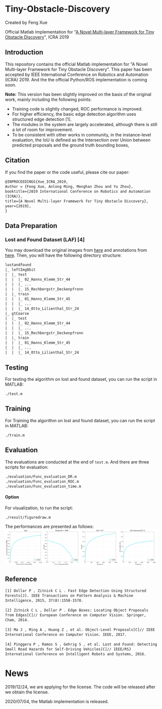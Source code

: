 # Tiny-Obstacle-Discovery

Created by Feng Xue

Official Matlab Implementation for "[A Novel Multi-layer Framework for Tiny Obstacle Discovery](https://arxiv.org/abs/1904.10161v3)", ICRA 2019


## Introduction

This repository contains the official Matlab implementation for "A Novel Multi-layer Framework for Tiny Obstacle Discovery". This paper has been accepted by IEEE International Conference on Robotics and Automation (ICRA) 2019. And the the official Python/ROS implementation is coming soon.

**Note:** This version has been slightly improved on the basis of the original work, mainly including the following points:

 - Training code is slightly changed, ROC performance is improved.
 - For higher efficiency, the basic edge detection algorithm uses structured edge detection [1].
 - The modules in the system are largely accelerated, although there is still a lot of room for improvement.
 - To be consistent with other works in community, in the instance-level evaluation, the IoU is defined as the Intersection over Union between predicted proposals and the ground truth bounding boxes,



## Citation

If you find the paper or the code useful, please cite our paper:

```
@INPROCEEDINGS{Xue_ICRA_2019,
Author = {Feng Xue, Anlong Ming, Menghan Zhou and Yu Zhou},
booktitle={2019 International Conference on Robotics and Automation (ICRA)},
title={A Novel Multi-layer Framework for Tiny Obstacle Discovery},
year={2019},
}
```

## Data Preparation
### Lost and Found Dataset (LAF) [4]

You may download the original images from [here](http://www.dhbw-stuttgart.de/~sgehrig/lostAndFoundDataset/leftImg8bit.zip) and annotations from [here](http://www.dhbw-stuttgart.de/~sgehrig/lostAndFoundDataset/gtCoarse.zip). Then, you will have the following directory structure:
```
lostandfound
|_ leftImg8bit
|  |_ test
|  |  |_ 02_Hanns_Klemm_Str_44
|  |  |_ ...
|  |  |_ 15_Rechbergstr_Deckenpfronn
|  |_ train
|  |  |_ 01_Hanns_Klemm_Str_45
|  |  |_ ...
|  |  |_ 14_Otto_Lilienthal_Str_24
|_ gtCoarse 
|  |_ test
|  |  |_ 02_Hanns_Klemm_Str_44
|  |  |_ ...
|  |  |_ 15_Rechbergstr_Deckenpfronn
|  |_ train
|  |  |_ 01_Hanns_Klemm_Str_45
|  |  |_ ...
|  |  |_ 14_Otto_Lilienthal_Str_24
```

## Testing
For testing the algorithm on lost and found dataset, you can run the script in MATLAB:
```
./test.m
```

## Training
For Training the algorithm on lost and found dataset, you can run the script in MATLAB:
```
./train.m
```

## Evaluation

The evaluations are conducted at the end of ```test.m```. And there are three scripts for evaluation:
```
./evaluation/Func_evaluation_DR.m
./evaluation/Func_evaluation_ROC.m
./evaluation/Func_evaluation_time.m
```

#### Option
For visualization, to run the script:
```
./result/figuredraw.m
```
The performances are presented as follows:
![performance](./performance.png)

## Reference
```
[1] Dollar P , Zitnick C L . Fast Edge Detection Using Structured Forests[J]. IEEE Transactions on Pattern Analysis & Machine Intelligence, 2015, 37(8):1558-1570.

[2] Zitnick C L , Dollar P . Edge Boxes: Locating Object Proposals from Edges[C]// European Conference on Computer Vision. Springer, Cham, 2014.

[3] Ma J , Ming A , Huang Z , et al. Object-Level Proposals[C]// IEEE International Conference on Computer Vision. IEEE, 2017.

[4] Pinggera P , Ramos S , Gehrig S , et al. Lost and Found: Detecting Small Road Hazards for Self-Driving Vehicles[C]// IEEE/RSJ International Conference on Intelligent Robots and Systems, 2016.
```


# News

2019/12/24, we are applying for the license. The code will be released after we obtain the license.

2020/07/04, the Matlab implementation is released.

